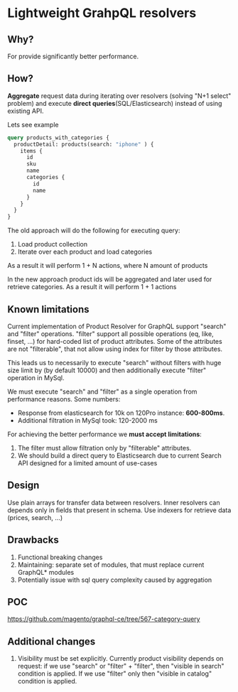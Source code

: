 # Lightweight GrahpQL resolvers

## Why?

For provide significantly better performance.
 
## How?
**Aggregate** request data during iterating over resolvers (solving "N+1 select" problem) and execute **direct queries**(SQL/Elasticsearch) instead of using existing API.


Lets see example

```graphql
query products_with_categories {
  productDetail: products(search: "iphone" ) {
    items {
      id
      sku
      name
      categories {
        id
        name
      }
    }
  }
}
```

The old approach will do the following for executing query:
1. Load product collection
2. Iterate over each product and load categories

As a result it will perform 1 + N actions, where N amount of products

In the new approach product ids will be aggregated and later used for retrieve categories.
As a result it will perform 1 + 1 actions

## Known limitations
Current implementation of Product Resolver for GraphQL support "search" and "filter" operations. "filter" support all possible operations (eq, like, finset, ...) for hard-coded list of product attributes. Some of the attributes are not "filterable", that not allow using index for filter by those attributes.

This leads us to necessarily to execute "search" without filters with huge size limit by (by default 10000) and then additionally execute "filter" operation in MySql.

We must execute "search" and "filter" as a single operation from performance reasons. Some numbers: 
* Response from elasticsearch for 10k on 120Pro instance: **600-800ms**.
* Additional filtration in MySql took: 120-2000 ms

For achieving the better performance we **must accept limitations**:
1. The filter must allow filtration only by "filterable" attributes.
2. We should build a direct query to Elasticsearch due to current Search API designed for a limited amount of use-cases


## Design
Use plain arrays for transfer data between resolvers. Inner resolvers can depends only in fields that present in schema. 
Use indexers for retrieve data (prices, search, ...)


## Drawbacks

1. Functional breaking changes
2. Maintaining: separate set of modules, that must replace current GraphQL* modules
3. Potentially issue with sql query complexity caused by aggregation


## POC

https://github.com/magento/graphql-ce/tree/567-category-query

## Additional changes
1. Visibility must be set explicitly. Currently product visibility depends on request: if we use "search" or "filter" + "filter", then "visible in search" condition is applied. If we use "filter" only then "visible in catalog" condition is applied.


